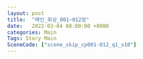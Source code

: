 ```yaml
---
layout: post
title:  "메인_회상_001~012장"
date:   2022-03-04 08:00:00 +0000
categories: Main
Tags: Story Main
SceneCode: ["scene_skip_cp001-012_q1_s10"]
---
```


